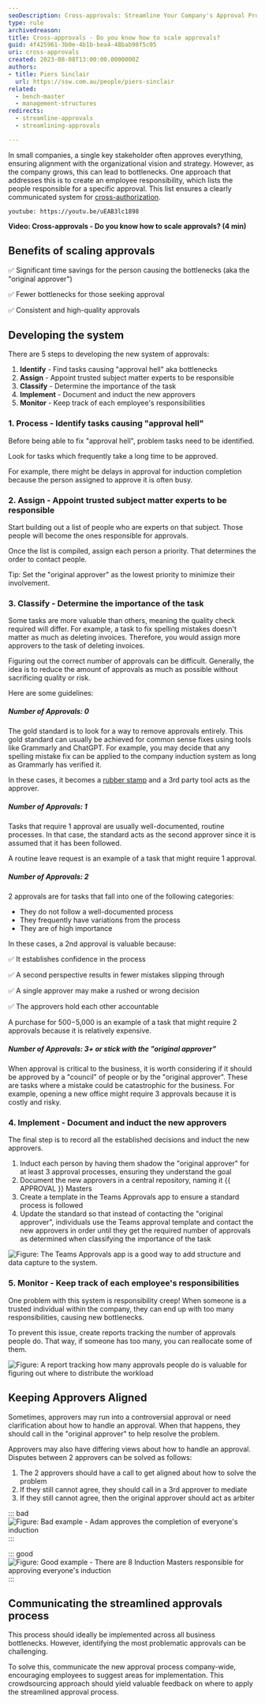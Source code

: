 ```yaml
---
seoDescription: Cross-approvals: Streamline Your Company's Approval Process with Expert Guidance
type: rule
archivedreason: 
title: Cross-approvals - Do you know how to scale approvals?
guid: 4f425961-3b0e-4b1b-bea4-48bab98f5c05
uri: cross-approvals
created: 2023-08-08T13:00:00.0000000Z
authors:
- title: Piers Sinclair
  url: https://ssw.com.au/people/piers-sinclair
related: 
  - bench-master
  - management-structures
redirects:
  - streamline-approvals
  - streamlining-approvals

---
```


In small companies, a single key stakeholder often approves everything, ensuring alignment with the organizational vision and strategy. However, as the company grows, this can lead to bottlenecks. One approach that addresses this is to create an employee responsibility, which lists the people responsible for a specific approval. This list ensures a clearly communicated system for [cross-authorization](/purchase-please/#cross-authorization).

<!--endintro-->

`youtube: https://youtu.be/uEAB3lc1898`

**Video: Cross-approvals - Do you know how to scale approvals? (4 min)**

## Benefits of scaling approvals

✅ Significant time savings for the person causing the bottlenecks (aka the "original approver")

✅ Fewer bottlenecks for those seeking approval

✅ Consistent and high-quality approvals

## Developing the system

There are 5 steps to developing the new system of approvals:

1. **Identify** - Find tasks causing "approval hell" aka bottlenecks
2. **Assign** - Appoint trusted subject matter experts to be responsible
3. **Classify** - Determine the importance of the task
4. **Implement** - Document and induct the new approvers
5. **Monitor** - Keep track of each employee's responsibilities

### 1. Process - Identify tasks causing "approval hell"

Before being able to fix "approval hell", problem tasks need to be identified.

Look for tasks which frequently take a long time to be approved.

For example, there might be delays in approval for induction completion because the person assigned to approve it is often busy.

### 2. Assign - Appoint trusted subject matter experts to be responsible

Start building out a list of people who are experts on that subject. Those people will become the ones responsible for approvals.

Once the list is compiled, assign each person a priority. That determines the order to contact people.

Tip: Set the "original approver" as the lowest priority to minimize their involvement.

### 3. Classify - Determine the importance of the task

Some tasks are more valuable than others, meaning the quality check required will differ. For example, a task to fix spelling mistakes doesn't matter as much as deleting invoices. Therefore, you would assign more approvers to the task of deleting invoices.

Figuring out the correct number of approvals can be difficult. Generally, the idea is to reduce the amount of approvals as much as possible without sacrificing quality or risk.

Here are some guidelines:

##### Number of Approvals: 0

The gold standard is to look for a way to remove approvals entirely. This gold standard can usually be achieved for common sense fixes using tools like Grammarly and ChatGPT. For example, you may decide that any spelling mistake fix can be applied to the company induction system as long as Grammarly has verified it.

In these cases, it becomes a [rubber stamp](/rubber-stamp-prs) and a 3rd party tool acts as the approver.

##### Number of Approvals: 1

Tasks that require 1 approval are usually well-documented, routine processes. In that case, the standard acts as the second approver since it is assumed that it has been followed.

A routine leave request is an example of a task that might require 1 approval.

##### Number of Approvals: 2

2 approvals are for tasks that fall into one of the following categories:

- They do not follow a well-documented process
- They frequently have variations from the process
- They are of high importance

In these cases, a 2nd approval is valuable because:

✅ It establishes confidence in the process

✅ A second perspective results in fewer mistakes slipping through

✅ A single approver may make a rushed or wrong decision

✅ The approvers hold each other accountable

A purchase for $500-$5,000 is an example of a task that might require 2 approvals because it is relatively expensive.

##### Number of Approvals: 3+ or stick with the "original approver"

When approval is critical to the business, it is worth considering if it should be approved by a "council" of people or by the "original approver". These are tasks where a mistake could be catastrophic for the business. For example, opening a new office might require 3 approvals because it is costly and risky.

### 4. Implement - Document and induct the new approvers

The final step is to record all the established decisions and induct the new approvers.

1. Induct each person by having them shadow the "original approver" for at least 3 approval processes, ensuring they understand the goal
2. Document the new approvers in a central repository, naming it {{ APPROVAL }} Masters
3. Create a template in the Teams Approvals app to ensure a standard process is followed
4. Update the standard so that instead of contacting the "original approver", individuals use the Teams approval template and contact the new approvers in order until they get the required number of approvals as determined when classifying the importance of the task

![Figure: The Teams Approvals app is a good way to add structure and data capture to the system.](TeamsApprovalsTemplate.png)

### 5. Monitor - Keep track of each employee's responsibilities

One problem with this system is responsibility creep! When someone is a trusted individual within the company, they can end up with too many responsibilities, causing new bottlenecks.

To prevent this issue, create reports tracking the number of approvals people do. That way, if someone has too many, you can reallocate some of them.

![Figure: A report tracking how many approvals people do is valuable for figuring out where to distribute the workload](ApprovalsReport.png)

## Keeping Approvers Aligned

Sometimes, approvers may run into a controversial approval or need clarification about how to handle an approval. When that happens, they should call in the "original approver" to help resolve the problem.

Approvers may also have differing views about how to handle an approval. Disputes between 2 approvers can be solved as follows:

1. The 2 approvers should have a call to get aligned about how to solve the problem
2. If they still cannot agree, they should call in a 3rd approver to mediate
3. If they still cannot agree, then the original approver should act as arbiter

::: bad  
![Figure: Bad example - Adam approves the completion of everyone's induction](InductionMastersBadExample.png)  
:::

::: good  
![Figure: Good example - There are 8 Induction Masters responsible for approving everyone's induction](InductionMastersGoodExample.png)  
:::

## Communicating the streamlined approvals process

This process should ideally be implemented across all business bottlenecks. However, identifying the most problematic approvals can be challenging.

To solve this, communicate the new approval process company-wide, encouraging employees to suggest areas for implementation. This crowdsourcing approach should yield valuable feedback on where to apply the streamlined approval process.
